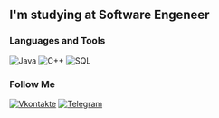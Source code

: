 ## I'm studying at Software Engeneer


### Languages and Tools
![Java](https://img.shields.io/badge/-Java-284051)
![C++](https://img.shields.io/badge/-C++-284051?style=flat&logo=C%2p%2p&logoColor=090909)
![SQL](https://img.shields.io/badge/-SQL-284051)

### Follow Me
[![Vkontakte](https://img.shields.io/badge/<LABEL>-<MESSAGE>-466483)](https://vk.com/id234619812) 
[![Telegram](https://img.shields.io/badge/<LABEL>-<MESSAGE>-466483)](https://t.me/gafram) 